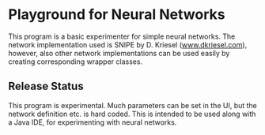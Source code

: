 # Playground for Neural Networks

This program is a basic experimenter for simple neural networks. The network implementation used is SNIPE by D. Kriesel (www.dkriesel.com), however, also other network implementations can be used easily by creating corresponding wrapper classes.

## Release Status

This program is experimental. Much parameters can be set in the UI, but the network definition etc. is hard coded. This is intended to be used along with a Java IDE, for experimenting with neural networks.  
